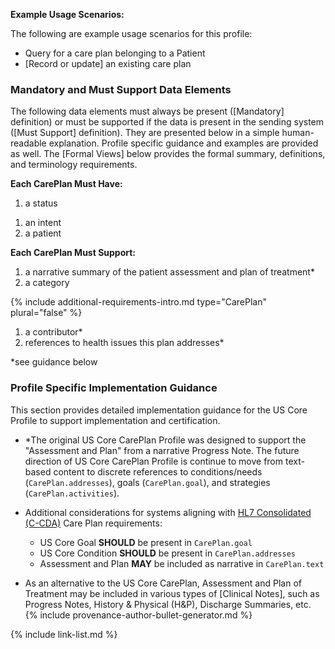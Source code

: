 **Example Usage Scenarios:**

The following are example usage scenarios for this profile:

-   Query for a care plan belonging to a Patient
-   [Record or update] an existing care plan

### Mandatory and Must Support Data Elements

The following data elements must always be present ([Mandatory] definition) or must be supported if the data is present in the sending system ([Must Support] definition). They are presented below in a simple human-readable explanation. Profile specific guidance and examples are provided as well. The [Formal Views] below provides the formal summary, definitions, and terminology requirements.

**Each CarePlan Must Have:**

1. a status
<!-- 1. a category -->
1. an intent
2. a patient

**Each CarePlan Must Support:**

1. a narrative summary of the patient assessment and plan of treatment*
2. <span class="bg-success" markdown="1">a category</span><!-- new-content -->
<!-- 1. a category code of "assess-plan" -->

{% include additional-requirements-intro.md type="CarePlan" plural="false" %}

1. a contributor*
2. <span class="bg-success" markdown="1">references to health issues this plan addresses*</span><!-- new-content -->

*see guidance below

### Profile Specific Implementation Guidance

This section provides detailed implementation guidance for the US Core Profile to support implementation and certification.

* <span class="bg-success" markdown="1">\*The original US Core CarePlan Profile was designed to support the "Assessment and Plan" from a narrative Progress Note. The future direction of US Core CarePlan Profile is continue to move from text-based content to discrete references to conditions/needs (`CarePlan.addresses`), goals (`CarePlan.goal`), and strategies (`CarePlan.activities`).</span><!-- new-content -->

* Additional considerations for systems aligning with [HL7 Consolidated (C-CDA)](http://www.hl7.org/implement/standards/product_brief.cfm?product_id=492) Care Plan requirements:
    - US Core Goal **SHOULD** be present in `CarePlan.goal`
    - US Core Condition **SHOULD** be present in `CarePlan.addresses`
    - Assessment and Plan **MAY** be included as narrative in `CarePlan.text`
* As an alternative to the US Core CarePlan, Assessment and Plan of Treatment may be included in various types of [Clinical Notes], such as Progress Notes, History & Physical (H&P), Discharge Summaries, etc.
{% include provenance-author-bullet-generator.md %}

<!-- add this guidance if keeping assess-plan category -->
<!-- - <span class="bg-success" markdown="1"> Systems that always populate category = "AssessPlan" and always include CarePlan.addresses will consistently meet the USCDI data element requirements for both Care Plan and Assessment and Plan.</span>new-content -->

{% include link-list.md %}
